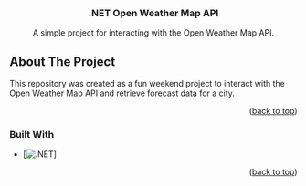 <a name="readme-top"></a>

<!-- PROJECT LOGO -->
<br />
<div align="center">

  <h3 align="center">.NET Open Weather Map API</h3>

  <p align="center">
    A simple project for interacting with the Open Weather Map API.
  </p>
</div>

<!-- ABOUT THE PROJECT -->
## About The Project

This repository was created as a fun weekend project to interact with the Open Weather Map API and retrieve forecast data for a city.

<p align="right">(<a href="#readme-top">back to top</a>)</p>



### Built With

* [![.NET][dotnet-shield]]

<p align="right">(<a href="#readme-top">back to top</a>)</p>

<!-- MARKDOWN LINKS & IMAGES -->
<!-- https://www.markdownguide.org/basic-syntax/#reference-style-links -->
[dotnet-shield]: https://img.shields.io/badge/.NET-5C2D91?style=for-the-badge&logo=.net&logoColor=white
